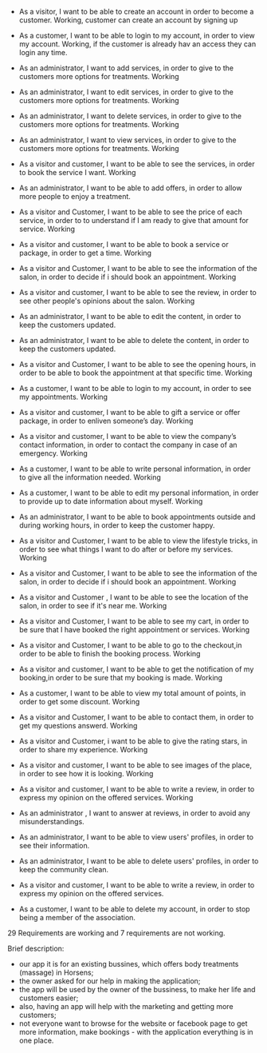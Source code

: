 - As a visitor, I want to be able to create an account in order to become a customer.
Working, customer can create an account by signing up
- As a customer, I want to be able to login to my account, in order to view my account.
Working, if the customer is already hav an access they can login any time.
- As an administrator, I want to add services, in order to give to the customers more options for treatments.
Working
- As an administrator, I want to edit services, in order to give to the customers more options for treatments.
Working
- As an administrator, I want to delete services, in order to give to the customers more options for treatments.
Working
- As an administrator, I want to view services, in order to give to the customers more options for treatments.
Working
- As a visitor and customer, I want to be able to see the services, in order to book the service I want.
Working
- As an administrator, I want to be able to add offers, in order to allow more people to enjoy a treatment.

- As a visitor and Customer, I want to be able to see the price of each service, in order to to understand if I am ready to give that amount for service.
Working
- As a visitor and customer, I want to be able to book a service or package, in order to get a time.
Working
- As a visitor and Customer, I want to be able to see the information of the salon, in order to decide if i should book an appointment. 
Working
- As a visitor and customer, I want to be able to see the review, in order to see other people's opinions about the salon.
Working
- As an administrator, I want to be able to edit the content, in order to keep the customers updated.
- As an administrator, I want to be able to delete the content, in order to keep the customers updated.
- As a visitor and Customer, I want to be able to see the opening hours, in order to be able to book the appointment at that specific time.
Working
- As a customer, I want to be able to login to my account, in order to  see my appointments.
Working
- As a visitor and customer, I want to be able to gift a service or offer package, in order to enliven someone’s day.
Working
- As a visitor and customer, I want to be able to view the company’s contact information, in order to contact the company in case of an emergency.
Working
- As a customer, I want to be able to write personal information, in order to give all the information needed.
Working
- As a customer, I want to be able to edit my personal information, in order to provide up to date information about myself.
Working
- As an administrator, I want to be able to book appointments outside and during working hours, in order to keep the customer happy.

- As a visitor and Customer, I want to be able to view the lifestyle tricks, in order to see what things I want to do after or before my services.
Working
- As a visitor and Customer, I want to be able to see the information of the salon, in order to decide if i should book an appointment.
Working 
- As a visitor and Customer , I want to be able to see the location of the salon, in order to see if it's near me. 
Working
- As a visitor and Customer, I want to be able to see my cart, in order to be sure that I have booked the right appointment or services.
Working
- As a visitor and Customer, I want to be able to go to the checkout,in order to be able to finish the booking process.
Working
- As a visitor and customer, I want to be able to get the notification of my booking,in order to be sure that my booking is made.
Working
- As a customer, I want to be able to view my total amount of points, in order to get some discount.
Working
- As a visitor and Customer, I want to be able to contact them, in order to get my questions answerd.
Working
- As a visitor and Customer, i want to be able to give the rating stars, in order to share my experience.
Working
- As a visitor and customer, I want to be able to see images of the place, in order to see how it is looking.
Working
- As a visitor and customer, I want to be able to write a review, in order to express my opinion on the offered services.
Working
- As an administrator , I want to answer at reviews, in order to avoid any misunderstandings.
- As an administrator, I want to be able to view users' profiles, in order to see their information.
- As an administrator, I want to be able to delete users' profiles, in order to keep the community clean.
- As a visitor and customer, I want to be able to write a review, in order to express my opinion on the offered services.
- As a customer, I want to be able to delete my account, in order to stop being a member of the association.


29 Requirements are working and 7 requirements are not working.





Brief description:
- our app it is for an existing bussines, which offers body treatments (massage) in Horsens;
- the owner asked for our help in making the application;
- the app will be used by the owner of the bussiness, to make her life and customers easier;
- also, having an app will help with the marketing and getting more customers;
- not everyone want to browse for the website or facebook page to get more information, make bookings - with the application everything is in one place.
